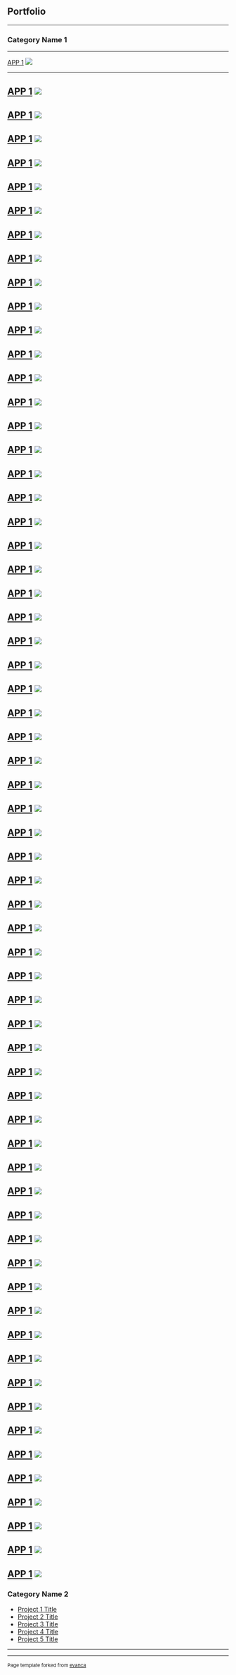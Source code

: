 ## Portfolio

---

### Category Name 1




---
[APP 1](https://apps.apple.com/us/app/ap-bio-buddy-2019/id945356217)
<img src="images/320x0w(1).jpg?raw=true"/>

---
[APP 1](https://apps.apple.com/us/app/ap-european-history-buddy/id945382767)
<img src="images/320x0w(1).jpg?raw=true"/>
---
[APP 1](https://apps.apple.com/us/app/ap-human-geography-buddy/id945382802)
<img src="images/320x0w(1).jpg?raw=true"/>
---
[APP 1](https://apps.apple.com/us/app/ap-psychology-buddy-2019/id945382857)
<img src="images/320x0w(1).jpg?raw=true"/>
---
[APP 1](https://apps.apple.com/us/app/ap-us-history-buddy/id945389061)
<img src="images/320x0w(1).jpg?raw=true"/>
---
[APP 1](https://apps.apple.com/us/app/ap-world-history-buddy-2019/id945389077)
<img src="images/320x0w(1).jpg?raw=true"/>
---
[APP 1](https://apps.apple.com/us/app/apes-buddy-environ-science/id945389566)
<img src="images/320x0w(1).jpg?raw=true"/>
---
[APP 1](https://apps.apple.com/us/app/asvab-exam-buddy-2019/id954163693)
<img src="images/320x0w(1).jpg?raw=true"/>
---
[APP 1](https://apps.apple.com/us/app/bar-exam-buddy-2019/id952361312)
<img src="images/320x0w(1).jpg?raw=true"/>
---
[APP 1](https://apps.apple.com/us/app/bio-regents-buddy/id504143575)
<img src="images/320x0w(1).jpg?raw=true"/>
---
[APP 1](https://apps.apple.com/us/app/cdl-exam-buddy-2019/id954163687)
<img src="images/320x0w(1).jpg?raw=true"/>
---
[APP 1](https://apps.apple.com/us/app/chem-regents-buddy/id504184704)
<img src="images/320x0w(1).jpg?raw=true"/>
---
[APP 1](https://apps.apple.com/us/app/civil-service-exam-buddy/id1451143777)
<img src="images/320x0w(1).jpg?raw=true"/>
---
[APP 1](https://apps.apple.com/us/app/clep-american-government-buddy/id954591147)
<img src="images/320x0w(1).jpg?raw=true"/>
---
[APP 1](https://apps.apple.com/us/app/clep-american-literature-buddy/id954591157)
<img src="images/320x0w(1).jpg?raw=true"/>
---
[APP 1](https://apps.apple.com/us/app/clep-biology-buddy/id954591171)
<img src="images/320x0w(1).jpg?raw=true"/>
---
[APP 1](https://apps.apple.com/us/app/clep-business-law-buddy/id954591175)
<img src="images/320x0w(1).jpg?raw=true"/>
---
[APP 1](https://apps.apple.com/us/app/clep-human-growth-buddy/id954591196)
<img src="images/320x0w(1).jpg?raw=true"/>
---
[APP 1](https://apps.apple.com/us/app/clep-information-systems-buddy/id954591208)
<img src="images/320x0w(1).jpg?raw=true"/>
---
[APP 1](https://apps.apple.com/us/app/clep-macroeconomics-buddy/id954591243)
<img src="images/320x0w(1).jpg?raw=true"/>
---
[APP 1](https://apps.apple.com/us/app/clep-marketing-buddy/id955022506)
<img src="images/320x0w(1).jpg?raw=true"/>
---
[APP 1](https://apps.apple.com/us/app/clep-natural-science-buddy/id955022460)
<img src="images/320x0w(1).jpg?raw=true"/>
---
[APP 1](https://apps.apple.com/us/app/clep-principles-of-management/id955022493)
<img src="images/320x0w(1).jpg?raw=true"/>
---
[APP 1](https://apps.apple.com/us/app/clep-psychology-buddy/id955022516)
<img src="images/320x0w(1).jpg?raw=true"/>
---
[APP 1](https://apps.apple.com/us/app/clep-sociology-buddy/id955022565)
<img src="images/320x0w(1).jpg?raw=true"/>
---
[APP 1](https://apps.apple.com/us/app/clep-western-civ-buddy/id955022585)
<img src="images/320x0w(1).jpg?raw=true"/>
---
[APP 1](https://apps.apple.com/us/app/dental-assistant-exam-prep/id1455215039)
<img src="images/320x0w(1).jpg?raw=true"/>
---
[APP 1](https://apps.apple.com/us/app/domane-hair-salon/id846119256)
<img src="images/320x0w(1).jpg?raw=true"/>
---
[APP 1](https://apps.apple.com/us/app/dsst-criminal-justice-buddy/id956839541)
<img src="images/320x0w(1).jpg?raw=true"/>
---
[APP 1](https://apps.apple.com/us/app/dsst-ethics-america-buddy/id956848014)
<img src="images/320x0w(1).jpg?raw=true"/>
---
[APP 1](https://apps.apple.com/us/app/dsst-human-resource-management/id956848053)
<img src="images/320x0w(1).jpg?raw=true"/>
---
[APP 1](https://apps.apple.com/us/app/dsst-intro-computing-buddy/id956848063)
<img src="images/320x0w(1).jpg?raw=true"/>
---
[APP 1](https://apps.apple.com/us/app/dsst-law-enforcement-buddy/id957399742)
<img src="images/320x0w(1).jpg?raw=true"/>
---
[APP 1](https://apps.apple.com/us/app/dsst-organizational-behavior/id957477945)
<img src="images/320x0w(1).jpg?raw=true"/>
---
[APP 1](https://apps.apple.com/us/app/dsst-public-speaking-buddy/id957491370)
<img src="images/320x0w(1).jpg?raw=true"/>
---
[APP 1](https://apps.apple.com/us/app/dsst-substance-abuse-buddy/id959410612)
<img src="images/320x0w(1).jpg?raw=true"/>
---
[APP 1](https://apps.apple.com/us/app/dsst-supervision-buddy/id959410739)
<img src="images/320x0w(1).jpg?raw=true"/>
---
[APP 1](https://apps.apple.com/us/app/dsst-technical-writing-buddy/id959410743)
<img src="images/320x0w(1).jpg?raw=true"/>
---
[APP 1](https://apps.apple.com/us/app/dsst-world-religions-buddy/id957491653)
<img src="images/320x0w(1).jpg?raw=true"/>
---
[APP 1](https://apps.apple.com/us/app/earth-science-regents-buddy/id504921152)
<img src="images/320x0w(1).jpg?raw=true"/>
---
[APP 1](https://apps.apple.com/us/app/environmental-science-buddy/id507881932)
<img src="images/320x0w(1).jpg?raw=true"/>
---
[APP 1](https://apps.apple.com/us/app/firefighter-exam-buddy/id951015087)
<img src="images/320x0w(1).jpg?raw=true"/>
---
[APP 1](https://apps.apple.com/us/app/global-history-regents-buddy/id513751534)
<img src="images/320x0w(1).jpg?raw=true"/>
---
[APP 1](https://apps.apple.com/us/app/hs-biology-buddy-2019/id546321097)
<img src="images/320x0w(1).jpg?raw=true"/>
---
[APP 1](https://apps.apple.com/us/app/hs-chemistry-buddy/id547701853)
<img src="images/320x0w(1).jpg?raw=true"/>
---
[APP 1](https://apps.apple.com/us/app/hs-earth-science-buddy/id922104057)
<img src="images/320x0w(1).jpg?raw=true"/>
---
[APP 1](https://apps.apple.com/us/app/hs-physics-buddy-2019/id565978010)
<img src="images/320x0w(1).jpg?raw=true"/>
---
[APP 1](https://apps.apple.com/us/app/mblex-prep-2019/id1455219901)
<img src="images/320x0w(1).jpg?raw=true"/>
---
[APP 1](https://apps.apple.com/us/app/ms-earth-science-buddy-2019/id560794167)
<img src="images/320x0w(1).jpg?raw=true"/>
---
[APP 1](https://apps.apple.com/us/app/ms-life-science-buddy-2019/id532872580)
<img src="images/320x0w(1).jpg?raw=true"/>
---
[APP 1](https://apps.apple.com/us/app/ms-physical-science-buddy-2019/id534950707)
<img src="images/320x0w(1).jpg?raw=true"/>
---
[APP 1](https://apps.apple.com/us/app/physics-regents-buddy/id504592572)
<img src="images/320x0w(1).jpg?raw=true"/>
---
[APP 1](https://apps.apple.com/us/app/police-exam-buddy-2019/id951051263)
<img src="images/320x0w(1).jpg?raw=true"/>
---
[APP 1](https://apps.apple.com/us/app/psychology-buddy/id585810298)
<img src="images/320x0w(1).jpg?raw=true"/>
---
[APP 1](https://apps.apple.com/us/app/real-estate-exam-buddy-2019/id951015054)
<img src="images/320x0w(1).jpg?raw=true"/>
---
[APP 1](https://apps.apple.com/us/app/sat-biology-buddy-2019/id945389375)
<img src="images/320x0w(1).jpg?raw=true"/>
---
[APP 1](https://apps.apple.com/us/app/ssat-buddy/id959601717)
<img src="images/320x0w(1).jpg?raw=true"/>
---
[APP 1](https://apps.apple.com/us/app/teas-nursing-allied-health/id945389501)
<img src="images/320x0w(1).jpg?raw=true"/>
---
[APP 1](https://apps.apple.com/us/app/test-prep-2019/id1464950421)
<img src="images/320x0w(1).jpg?raw=true"/>
---
[APP 1](https://apps.apple.com/us/app/us-history-regents-prep/id512266202)
<img src="images/320x0w(1).jpg?raw=true"/>
---
[APP 1](https://apps.apple.com/us/app/vet-tech-exam-buddy/id1455013361)
<img src="images/320x0w(1).jpg?raw=true"/>
---
[APP 1](https://apps.apple.com/us/app/world-history-buddy-2019/id551764224)
<img src="images/320x0w(1).jpg?raw=true"/>
---
[APP 1](https://apps.apple.com/us/developer/feraco-media-inc/id497957884)
<img src="images/320x0w(1).jpg?raw=true"/>
---
[APP 1](https://apps.apple.com/us/developer/feraco-media-inc/id497957884#)
<img src="images/320x0w(1).jpg?raw=true"/>
---

### Category Name 2

- [Project 1 Title](http://example.com/)
- [Project 2 Title](http://example.com/)
- [Project 3 Title](http://example.com/)
- [Project 4 Title](http://example.com/)
- [Project 5 Title](http://example.com/)

---




---
<p style="font-size:11px">Page template forked from <a href="https://github.com/evanca/quick-portfolio">evanca</a></p>
<!-- Remove above link if you don't want to attibute -->

